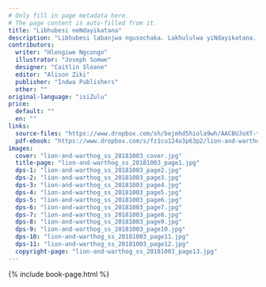 ```yaml
---
# Only fill in page metadata here.
# The page content is auto-filled from it.
title: "Libhubesi neNdayikatana"
description: "Libhubesi labanjwa ngusochaka. Lakhululwa yiNdayikatana. Layijikela lafuna kuyidla. Logwaja wasombulula lenkinga ngekucela libhubesi kutsi libakhombe kutsi belibanjwe kanjani. Lasala njalo libhubesi kulosochaka."
contributors:
  writer: "Hlengiwe Ngcongo"
  illustrator: "Joseph Somwe"
  designer: "Caitlin Sloane"
  editor: "Alison Ziki"
  publisher: "Indwa Publishers"
  other: ""
original-language: "isiZulu"
price:
  default: ""
  en: ""
links:
  source-files: "https://www.dropbox.com/sh/bejmhd5hiola9wh/AAC8UJoXf-trqTSCzqBUErsza?dl=0"
  pdf-ebook: "https://www.dropbox.com/s/fz1cu124o3p63p2/lion-and-warthog_ss_20181003.pdf?dl=0"
images:
  cover: "lion-and-warthog_ss_20181003_cover.jpg"
  title-page: "lion-and-warthog_ss_20181003_page1.jpg"
  dps-1: "lion-and-warthog_ss_20181003_page2.jpg"
  dps-2: "lion-and-warthog_ss_20181003_page3.jpg"
  dps-3: "lion-and-warthog_ss_20181003_page4.jpg"
  dps-4: "lion-and-warthog_ss_20181003_page5.jpg"
  dps-5: "lion-and-warthog_ss_20181003_page6.jpg"
  dps-6: "lion-and-warthog_ss_20181003_page7.jpg"
  dps-7: "lion-and-warthog_ss_20181003_page8.jpg"
  dps-8: "lion-and-warthog_ss_20181003_page9.jpg"
  dps-9: "lion-and-warthog_ss_20181003_page10.jpg"
  dps-10: "lion-and-warthog_ss_20181003_page11.jpg"
  dps-11: "lion-and-warthog_ss_20181003_page12.jpg"
  copyright-page: "lion-and-warthog_ss_20181003_page13.jpg"
---
```


{% include book-page.html %}





